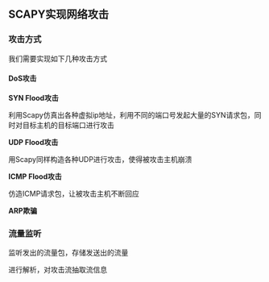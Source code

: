 ## SCAPY实现网络攻击

### 攻击方式

我们需要实现如下几种攻击方式

#### DoS攻击

**SYN Flood攻击**

利用Scapy仿真出各种虚拟ip地址，利用不同的端口号发起大量的SYN请求包，同时对目标主机的目标端口进行攻击

**UDP Flood攻击**

用Scapy同样构造各种UDP进行攻击，使得被攻击主机崩溃

**ICMP Flood攻击**

仿造ICMP请求包，让被攻击主机不断回应

**ARP欺骗**



### 流量监听

监听发出的流量包，存储发送出的流量

进行解析，对攻击流抽取流信息

